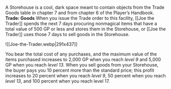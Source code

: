 A Storehouse is a cool, dark space meant to contain objects from the Trade Goods table in chapter 7 and from chapter 6 of the Player’s Handbook.
**Trade: Goods** When you issue the Trade order to this facility, [[Joe the Trader]] spends the next 7 days procuring nonmagical items that have a total value of 500 GP or less and stores them in the Storehouse, or [[Joe the Trader]] uses those 7 days to sell goods in the Storehouse. 

![[Joe-the-Trader.webp|291x437]] 

You bear the total cost of any purchases, and the maximum value of the items purchased increases to 2,000 GP when you reach *level 9* and 5,000 GP when you reach *level 13*. 
When you sell goods from your Storehouse, the buyer pays you 10 percent more than the standard price; this profit increases to 20 percent when you reach *level 9*, 50 percent when you reach *level 13*, and 100 percent when you reach level 17.
